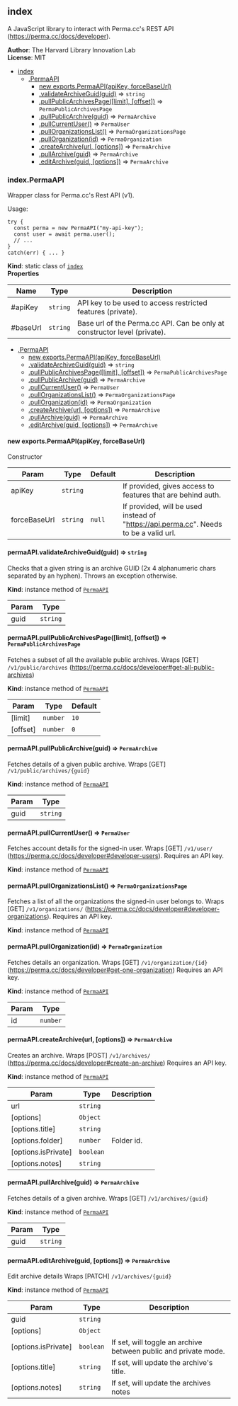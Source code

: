 <a name="module_index"></a>

## index
A JavaScript library to interact with Perma.cc's REST API (https://perma.cc/docs/developer).

**Author**: The Harvard Library Innovation Lab  
**License**: MIT  

* [index](#module_index)
    * [.PermaAPI](#module_index.PermaAPI)
        * [new exports.PermaAPI(apiKey, forceBaseUrl)](#new_module_index.PermaAPI_new)
        * [.validateArchiveGuid(guid)](#module_index.PermaAPI+validateArchiveGuid) ⇒ <code>string</code>
        * [.pullPublicArchivesPage([limit], [offset])](#module_index.PermaAPI+pullPublicArchivesPage) ⇒ <code>PermaPublicArchivesPage</code>
        * [.pullPublicArchive(guid)](#module_index.PermaAPI+pullPublicArchive) ⇒ <code>PermaArchive</code>
        * [.pullCurrentUser()](#module_index.PermaAPI+pullCurrentUser) ⇒ <code>PermaUser</code>
        * [.pullOrganizationsList()](#module_index.PermaAPI+pullOrganizationsList) ⇒ <code>PermaOrganizationsPage</code>
        * [.pullOrganization(id)](#module_index.PermaAPI+pullOrganization) ⇒ <code>PermaOrganization</code>
        * [.createArchive(url, [options])](#module_index.PermaAPI+createArchive) ⇒ <code>PermaArchive</code>
        * [.pullArchive(guid)](#module_index.PermaAPI+pullArchive) ⇒ <code>PermaArchive</code>
        * [.editArchive(guid, [options])](#module_index.PermaAPI+editArchive) ⇒ <code>PermaArchive</code>

<a name="module_index.PermaAPI"></a>

### index.PermaAPI
Wrapper class for Perma.cc's Rest API (v1).

Usage:
```
try {
  const perma = new PermaAPI("my-api-key");
  const user = await perma.user();
  // ...
}
catch(err) { ... }
```

**Kind**: static class of [<code>index</code>](#module_index)  
**Properties**

| Name | Type | Description |
| --- | --- | --- |
| #apiKey | <code>string</code> | API key to be used to access restricted features (private). |
| #baseUrl | <code>string</code> | Base url of the Perma.cc API.  Can be only at constructor level (private). |


* [.PermaAPI](#module_index.PermaAPI)
    * [new exports.PermaAPI(apiKey, forceBaseUrl)](#new_module_index.PermaAPI_new)
    * [.validateArchiveGuid(guid)](#module_index.PermaAPI+validateArchiveGuid) ⇒ <code>string</code>
    * [.pullPublicArchivesPage([limit], [offset])](#module_index.PermaAPI+pullPublicArchivesPage) ⇒ <code>PermaPublicArchivesPage</code>
    * [.pullPublicArchive(guid)](#module_index.PermaAPI+pullPublicArchive) ⇒ <code>PermaArchive</code>
    * [.pullCurrentUser()](#module_index.PermaAPI+pullCurrentUser) ⇒ <code>PermaUser</code>
    * [.pullOrganizationsList()](#module_index.PermaAPI+pullOrganizationsList) ⇒ <code>PermaOrganizationsPage</code>
    * [.pullOrganization(id)](#module_index.PermaAPI+pullOrganization) ⇒ <code>PermaOrganization</code>
    * [.createArchive(url, [options])](#module_index.PermaAPI+createArchive) ⇒ <code>PermaArchive</code>
    * [.pullArchive(guid)](#module_index.PermaAPI+pullArchive) ⇒ <code>PermaArchive</code>
    * [.editArchive(guid, [options])](#module_index.PermaAPI+editArchive) ⇒ <code>PermaArchive</code>

<a name="new_module_index.PermaAPI_new"></a>

#### new exports.PermaAPI(apiKey, forceBaseUrl)
Constructor


| Param | Type | Default | Description |
| --- | --- | --- | --- |
| apiKey | <code>string</code> |  | If provided, gives access to features that are behind auth. |
| forceBaseUrl | <code>string</code> | <code>null</code> | If provided, will be used instead of "https://api.perma.cc". Needs to be a valid url. |

<a name="module_index.PermaAPI+validateArchiveGuid"></a>

#### permaAPI.validateArchiveGuid(guid) ⇒ <code>string</code>
Checks that a given string is an archive GUID (2x 4 alphanumeric chars separated by an hyphen).
Throws an exception otherwise.

**Kind**: instance method of [<code>PermaAPI</code>](#module_index.PermaAPI)  

| Param | Type |
| --- | --- |
| guid | <code>string</code> | 

<a name="module_index.PermaAPI+pullPublicArchivesPage"></a>

#### permaAPI.pullPublicArchivesPage([limit], [offset]) ⇒ <code>PermaPublicArchivesPage</code>
Fetches a subset of all the available public archives.
Wraps [GET] `/v1/public/archives` (https://perma.cc/docs/developer#get-all-public-archives)

**Kind**: instance method of [<code>PermaAPI</code>](#module_index.PermaAPI)  

| Param | Type | Default |
| --- | --- | --- |
| [limit] | <code>number</code> | <code>10</code> | 
| [offset] | <code>number</code> | <code>0</code> | 

<a name="module_index.PermaAPI+pullPublicArchive"></a>

#### permaAPI.pullPublicArchive(guid) ⇒ <code>PermaArchive</code>
Fetches details of a given public archive.
Wraps [GET] `/v1/public/archives/{guid}`

**Kind**: instance method of [<code>PermaAPI</code>](#module_index.PermaAPI)  

| Param | Type |
| --- | --- |
| guid | <code>string</code> | 

<a name="module_index.PermaAPI+pullCurrentUser"></a>

#### permaAPI.pullCurrentUser() ⇒ <code>PermaUser</code>
Fetches account details for the signed-in user. 
Wraps [GET] `/v1/user/` (https://perma.cc/docs/developer#developer-users).
Requires an API key.

**Kind**: instance method of [<code>PermaAPI</code>](#module_index.PermaAPI)  
<a name="module_index.PermaAPI+pullOrganizationsList"></a>

#### permaAPI.pullOrganizationsList() ⇒ <code>PermaOrganizationsPage</code>
Fetches a list of all the organizations the signed-in user belongs to.
Wraps [GET] `/v1/organizations/` (https://perma.cc/docs/developer#developer-organizations).
Requires an API key.

**Kind**: instance method of [<code>PermaAPI</code>](#module_index.PermaAPI)  
<a name="module_index.PermaAPI+pullOrganization"></a>

#### permaAPI.pullOrganization(id) ⇒ <code>PermaOrganization</code>
Fetches details an organization. 
Wraps [GET] `/v1/organization/{id}` (https://perma.cc/docs/developer#get-one-organization)
Requires an API key.

**Kind**: instance method of [<code>PermaAPI</code>](#module_index.PermaAPI)  

| Param | Type |
| --- | --- |
| id | <code>number</code> | 

<a name="module_index.PermaAPI+createArchive"></a>

#### permaAPI.createArchive(url, [options]) ⇒ <code>PermaArchive</code>
Creates an archive.
Wraps [POST] `/v1/archives/` (https://perma.cc/docs/developer#create-an-archive)
Requires an API key.

**Kind**: instance method of [<code>PermaAPI</code>](#module_index.PermaAPI)  

| Param | Type | Description |
| --- | --- | --- |
| url | <code>string</code> |  |
| [options] | <code>Object</code> |  |
| [options.title] | <code>string</code> |  |
| [options.folder] | <code>number</code> | Folder id. |
| [options.isPrivate] | <code>boolean</code> |  |
| [options.notes] | <code>string</code> |  |

<a name="module_index.PermaAPI+pullArchive"></a>

#### permaAPI.pullArchive(guid) ⇒ <code>PermaArchive</code>
Fetches details of a given archive.
Wraps [GET] `/v1/archives/{guid}`

**Kind**: instance method of [<code>PermaAPI</code>](#module_index.PermaAPI)  

| Param | Type |
| --- | --- |
| guid | <code>string</code> | 

<a name="module_index.PermaAPI+editArchive"></a>

#### permaAPI.editArchive(guid, [options]) ⇒ <code>PermaArchive</code>
Edit archive details
Wraps [PATCH] `/v1/archives/{guid}`

**Kind**: instance method of [<code>PermaAPI</code>](#module_index.PermaAPI)  

| Param | Type | Description |
| --- | --- | --- |
| guid | <code>string</code> |  |
| [options] | <code>Object</code> |  |
| [options.isPrivate] | <code>boolean</code> | If set, will toggle an archive between public and private mode. |
| [options.title] | <code>string</code> | If set, will update the archive's title. |
| [options.notes] | <code>string</code> | If set, will update the archives notes |

